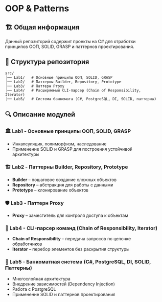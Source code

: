 # OOP & Patterns

## 🏗 Общая информация

Данный репозиторий содержит проекты на C# для отработки принципов ООП, SOLID, GRASP и паттернов проектирования.

## 📂 Структура репозитория

```
src/
│── Lab1/   # Основные принципы ООП, SOLID, GRASP
│── Lab2/   # Паттерны Builder, Repository, Prototype
│── Lab3/   # Паттерн Proxy
│── Lab4/   # Расширяемый CLI-парсер (Chain of Responsibility, Iterator)
│── Lab5/   # Система банкомата (C#, PostgreSQL, DI, SOLID, паттерны)
```

## 🔍 Описание модулей

### 🏛 Lab1 - Основные принципы ООП, SOLID, GRASP

- Инкапсуляция, полиморфизм, наследование
- Применение SOLID и GRASP для построения устойчивой архитектуры

### 🏗 Lab2 - Паттерны Builder, Repository, Prototype

- **Builder** – пошаговое создание сложных объектов
- **Repository** – абстракция для работы с данными
- **Prototype** – клонирование объектов

### 🛡 Lab3 - Паттерн Proxy

- **Proxy** – заместитель для контроля доступа к объектам

### 📝 Lab4 - CLI-парсер команд (Chain of Responsibility, Iterator)

- **Chain of Responsibility** – передача запросов по цепочке обработчиков
- **Iterator** – перебор элементов без раскрытия структуры

### 🏦 Lab5 - Банкоматная система (C#, PostgreSQL, DI, SOLID, Паттерны)

- Многослойная архитектура
- Внедрение зависимостей (Dependency Injection)
- Работа с PostgreSQL
- Применение SOLID и паттернов проектирования

 

